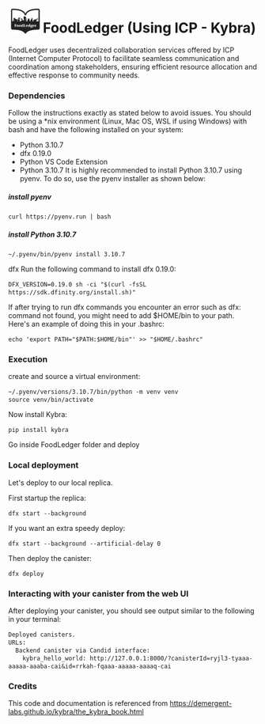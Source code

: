 

<p align="center">
  <img src="https://github.com/anuragbejju/FoodLedger/blob/main/docs/imgs/FoodLedger%20Logo.png" width="70" title="hover text" align="left">
</p>

# FoodLedger (Using ICP - Kybra)
FoodLedger uses decentralized collaboration services offered by ICP (Internet Computer Protocol) to facilitate seamless communication and coordination among stakeholders, ensuring efficient resource allocation and effective response to community needs.

### Dependencies
Follow the instructions exactly as stated below to avoid issues.
You should be using a *nix environment (Linux, Mac OS, WSL if using Windows) with bash and have the following installed on your system:

- Python 3.10.7
- dfx 0.19.0
- Python VS Code Extension
- Python 3.10.7
It is highly recommended to install Python 3.10.7 using pyenv. To do so, use the pyenv installer as shown below:

##### install pyenv
```'
curl https://pyenv.run | bash
````


##### install Python 3.10.7
````
~/.pyenv/bin/pyenv install 3.10.7
````

dfx
Run the following command to install dfx 0.19.0:
````
DFX_VERSION=0.19.0 sh -ci "$(curl -fsSL https://sdk.dfinity.org/install.sh)"
````
If after trying to run dfx commands you encounter an error such as dfx: command not found, you might need to add $HOME/bin to your path. Here's an example of doing this in your .bashrc:
````
echo 'export PATH="$PATH:$HOME/bin"' >> "$HOME/.bashrc"
````


### Execution

create and source a virtual environment:
````
~/.pyenv/versions/3.10.7/bin/python -m venv venv
source venv/bin/activate
````

Now install Kybra:
````
pip install kybra
````

Go inside FoodLedger folder and deploy

### Local deployment
Let's deploy to our local replica.

First startup the replica:

````
dfx start --background
````
If you want an extra speedy deploy:

````
dfx start --background --artificial-delay 0
````
Then deploy the canister:

````
dfx deploy
````


### Interacting with your canister from the web UI
After deploying your canister, you should see output similar to the following in your terminal:
````
Deployed canisters.
URLs:
  Backend canister via Candid interface:
    kybra_hello_world: http://127.0.0.1:8000/?canisterId=ryjl3-tyaaa-aaaaa-aaaba-cai&id=rrkah-fqaaa-aaaaa-aaaaq-cai
````


### Credits
This code and documentation is referenced from https://demergent-labs.github.io/kybra/the_kybra_book.html





